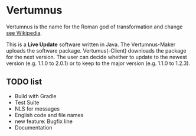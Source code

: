 # Vertumnus

Vertumnus is the name for the Roman god of transformation and change [see Wikipedia](http://en.wikipedia.org/wiki/Vertumnus).

This is a **Live Update** software written in Java. The Vertumnus-Maker uploads the software package.
Vertumus(-Client) downloads the package for the next version. The user can decide whether to update
to the newest version (e.g. 1.1.0 to 2.0.1) or to keep to the major version (e.g. 1.1.0 to 1.2.3).

## TODO list

* Build with Gradle
* Test Suite
* NLS for messages
* English code and file names
* new feature: Bugfix line
* Documentation
